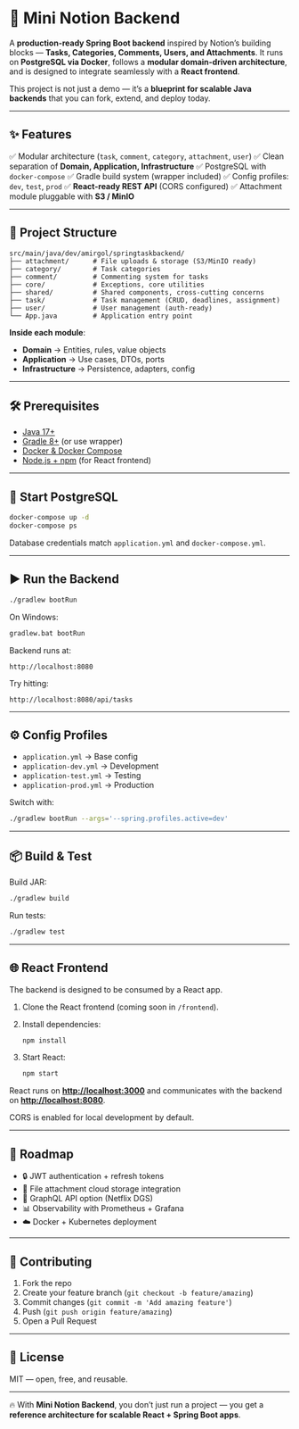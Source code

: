# 🚀 Mini Notion Backend

A **production-ready Spring Boot backend** inspired by Notion’s building blocks — **Tasks, Categories, Comments, Users, and Attachments**.
It runs on **PostgreSQL via Docker**, follows a **modular domain-driven architecture**, and is designed to integrate seamlessly with a **React frontend**.

This project is not just a demo — it’s a **blueprint for scalable Java backends** that you can fork, extend, and deploy today.

---

## ✨ Features

✅ Modular architecture (`task`, `comment`, `category`, `attachment`, `user`)
✅ Clean separation of **Domain, Application, Infrastructure**
✅ PostgreSQL with `docker-compose`
✅ Gradle build system (wrapper included)
✅ Config profiles: `dev`, `test`, `prod`
✅ **React-ready REST API** (CORS configured)
✅ Attachment module pluggable with **S3 / MinIO**

---

## 📂 Project Structure

```text
src/main/java/dev/amirgol/springtaskbackend/
├── attachment/      # File uploads & storage (S3/MinIO ready)
├── category/        # Task categories
├── comment/         # Commenting system for tasks
├── core/            # Exceptions, core utilities
├── shared/          # Shared components, cross-cutting concerns
├── task/            # Task management (CRUD, deadlines, assignment)
├── user/            # User management (auth-ready)
└── App.java         # Application entry point
```

**Inside each module**:

* **Domain** → Entities, rules, value objects
* **Application** → Use cases, DTOs, ports
* **Infrastructure** → Persistence, adapters, config

---

## 🛠 Prerequisites

* [Java 17+](https://adoptium.net/)
* [Gradle 8+](https://gradle.org/install/) (or use wrapper)
* [Docker & Docker Compose](https://docs.docker.com/compose/install/)
* [Node.js + npm](https://nodejs.org/) (for React frontend)

---

## 🐘 Start PostgreSQL

```bash
docker-compose up -d
docker-compose ps
```

Database credentials match `application.yml` and `docker-compose.yml`.

---

## ▶️ Run the Backend

```bash
./gradlew bootRun
```

On Windows:

```bash
gradlew.bat bootRun
```

Backend runs at:

```http
http://localhost:8080
```

Try hitting:

```http
http://localhost:8080/api/tasks
```

---

## ⚙️ Config Profiles

* `application.yml` → Base config
* `application-dev.yml` → Development
* `application-test.yml` → Testing
* `application-prod.yml` → Production

Switch with:

```bash
./gradlew bootRun --args='--spring.profiles.active=dev'
```

---

## 📦 Build & Test

Build JAR:

```bash
./gradlew build
```

Run tests:

```bash
./gradlew test
```

---

## 🌐 React Frontend

The backend is designed to be consumed by a React app.

1. Clone the React frontend (coming soon in `/frontend`).

2. Install dependencies:

   ```bash
   npm install
   ```

3. Start React:

   ```bash
   npm start
   ```

React runs on **[http://localhost:3000](http://localhost:3000)** and communicates with the backend on **[http://localhost:8080](http://localhost:8080)**.

CORS is enabled for local development by default.

---

## 🚧 Roadmap

* 🔒 JWT authentication + refresh tokens
* 📎 File attachment cloud storage integration
* 📡 GraphQL API option (Netflix DGS)
* 📊 Observability with Prometheus + Grafana
* ☁️ Docker + Kubernetes deployment

---

## 🤝 Contributing

1. Fork the repo
2. Create your feature branch (`git checkout -b feature/amazing`)
3. Commit changes (`git commit -m 'Add amazing feature'`)
4. Push (`git push origin feature/amazing`)
5. Open a Pull Request

---

## 📜 License

MIT — open, free, and reusable.

---

🔥 With **Mini Notion Backend**, you don’t just run a project — you get a **reference architecture for scalable React + Spring Boot apps**.
